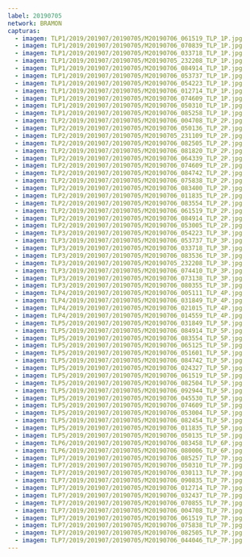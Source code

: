 ```yaml
---
label: 20190705
network: BRAMON
capturas:
  - imagem: TLP1/2019/201907/20190705/M20190706_061519_TLP_1P.jpg
  - imagem: TLP1/2019/201907/20190705/M20190706_070839_TLP_1P.jpg
  - imagem: TLP1/2019/201907/20190705/M20190706_033718_TLP_1P.jpg
  - imagem: TLP1/2019/201907/20190705/M20190705_232208_TLP_1P.jpg
  - imagem: TLP1/2019/201907/20190705/M20190706_084914_TLP_1P.jpg
  - imagem: TLP1/2019/201907/20190705/M20190706_053737_TLP_1P.jpg
  - imagem: TLP1/2019/201907/20190705/M20190706_054223_TLP_1P.jpg
  - imagem: TLP1/2019/201907/20190705/M20190706_012714_TLP_1P.jpg
  - imagem: TLP1/2019/201907/20190705/M20190706_074609_TLP_1P.jpg
  - imagem: TLP1/2019/201907/20190705/M20190706_050310_TLP_1P.jpg
  - imagem: TLP1/2019/201907/20190705/M20190706_085258_TLP_1P.jpg
  - imagem: TLP2/2019/201907/20190705/M20190706_004708_TLP_2P.jpg
  - imagem: TLP2/2019/201907/20190705/M20190706_050136_TLP_2P.jpg
  - imagem: TLP2/2019/201907/20190705/M20190705_231109_TLP_2P.jpg
  - imagem: TLP2/2019/201907/20190705/M20190706_082505_TLP_2P.jpg
  - imagem: TLP2/2019/201907/20190705/M20190706_081820_TLP_2P.jpg
  - imagem: TLP2/2019/201907/20190705/M20190706_064339_TLP_2P.jpg
  - imagem: TLP2/2019/201907/20190705/M20190706_074609_TLP_2P.jpg
  - imagem: TLP2/2019/201907/20190705/M20190706_084742_TLP_2P.jpg
  - imagem: TLP2/2019/201907/20190705/M20190706_075838_TLP_2P.jpg
  - imagem: TLP2/2019/201907/20190705/M20190706_083400_TLP_2P.jpg
  - imagem: TLP2/2019/201907/20190705/M20190706_011835_TLP_2P.jpg
  - imagem: TLP2/2019/201907/20190705/M20190706_083554_TLP_2P.jpg
  - imagem: TLP2/2019/201907/20190705/M20190706_061519_TLP_2P.jpg
  - imagem: TLP2/2019/201907/20190705/M20190706_084914_TLP_2P.jpg
  - imagem: TLP2/2019/201907/20190705/M20190706_053005_TLP_2P.jpg
  - imagem: TLP3/2019/201907/20190705/M20190706_054223_TLP_3P.jpg
  - imagem: TLP3/2019/201907/20190705/M20190706_053737_TLP_3P.jpg
  - imagem: TLP3/2019/201907/20190705/M20190706_033718_TLP_3P.jpg
  - imagem: TLP3/2019/201907/20190705/M20190706_083536_TLP_3P.jpg
  - imagem: TLP3/2019/201907/20190705/M20190705_232208_TLP_3P.jpg
  - imagem: TLP3/2019/201907/20190705/M20190706_074410_TLP_3P.jpg
  - imagem: TLP3/2019/201907/20190705/M20190706_073138_TLP_3P.jpg
  - imagem: TLP3/2019/201907/20190705/M20190706_080355_TLP_3P.jpg
  - imagem: TLP4/2019/201907/20190705/M20190706_005111_TLP_4P.jpg
  - imagem: TLP4/2019/201907/20190705/M20190706_031849_TLP_4P.jpg
  - imagem: TLP4/2019/201907/20190705/M20190706_021015_TLP_4P.jpg
  - imagem: TLP4/2019/201907/20190705/M20190706_014559_TLP_4P.jpg
  - imagem: TLP5/2019/201907/20190705/M20190706_031849_TLP_5P.jpg
  - imagem: TLP5/2019/201907/20190705/M20190706_084914_TLP_5P.jpg
  - imagem: TLP5/2019/201907/20190705/M20190706_083554_TLP_5P.jpg
  - imagem: TLP5/2019/201907/20190705/M20190706_065125_TLP_5P.jpg
  - imagem: TLP5/2019/201907/20190705/M20190706_051601_TLP_5P.jpg
  - imagem: TLP5/2019/201907/20190705/M20190706_084742_TLP_5P.jpg
  - imagem: TLP5/2019/201907/20190705/M20190706_024327_TLP_5P.jpg
  - imagem: TLP5/2019/201907/20190705/M20190706_061519_TLP_5P.jpg
  - imagem: TLP5/2019/201907/20190705/M20190706_082504_TLP_5P.jpg
  - imagem: TLP5/2019/201907/20190705/M20190706_092944_TLP_5P.jpg
  - imagem: TLP5/2019/201907/20190705/M20190706_045530_TLP_5P.jpg
  - imagem: TLP5/2019/201907/20190705/M20190706_074609_TLP_5P.jpg
  - imagem: TLP5/2019/201907/20190705/M20190706_053004_TLP_5P.jpg
  - imagem: TLP5/2019/201907/20190705/M20190706_082454_TLP_5P.jpg
  - imagem: TLP5/2019/201907/20190705/M20190706_011835_TLP_5P.jpg
  - imagem: TLP5/2019/201907/20190705/M20190706_050135_TLP_5P.jpg
  - imagem: TLP6/2019/201907/20190705/M20190706_083458_TLP_6P.jpg
  - imagem: TLP6/2019/201907/20190705/M20190706_080006_TLP_6P.jpg
  - imagem: TLP7/2019/201907/20190705/M20190706_085257_TLP_7P.jpg
  - imagem: TLP7/2019/201907/20190705/M20190706_050310_TLP_7P.jpg
  - imagem: TLP7/2019/201907/20190705/M20190706_030113_TLP_7P.jpg
  - imagem: TLP7/2019/201907/20190705/M20190706_090835_TLP_7P.jpg
  - imagem: TLP7/2019/201907/20190705/M20190706_012714_TLP_7P.jpg
  - imagem: TLP7/2019/201907/20190705/M20190706_032437_TLP_7P.jpg
  - imagem: TLP7/2019/201907/20190705/M20190706_070855_TLP_7P.jpg
  - imagem: TLP7/2019/201907/20190705/M20190706_004708_TLP_7P.jpg
  - imagem: TLP7/2019/201907/20190705/M20190706_061519_TLP_7P.jpg
  - imagem: TLP7/2019/201907/20190705/M20190706_075838_TLP_7P.jpg
  - imagem: TLP7/2019/201907/20190705/M20190706_082505_TLP_7P.jpg
  - imagem: TLP7/2019/201907/20190705/M20190706_044046_TLP_7P.jpg
---
```

